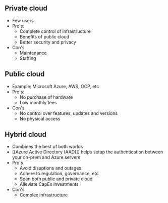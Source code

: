 ## Private cloud
* Few users
* Pro's:
	* Complete control of infrastructure
	* Benefits of public cloud
	* Better security and privacy
* Con's
	* Maintenance
	* Staffing

## Public cloud
* Example: Microsoft Azure, AWS, GCP, etc
* Pro's:
	* No purchase of hardware
	* Low monthly fees
* Con's
	* No control over features, updates and versions
	* No physical access

## Hybrid cloud
* Combines the best of both worlds
* [[Azure Active Directory (AAD)]] helps setup the authentication between your on-prem and Azure servers
* Pro's
	* Avoid disuptions and outages
	* Adhere to regulation, governance, etc
	* Span both public and private cloud
	* Alleviate CapEx investments
* Con's
	* Complex infrastructure